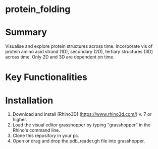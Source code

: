 # protein_folding




# Summary

Visualise and explore protein structures across time. Incorporate vis of protein amino acid strand (1D), secondary (2D), tertiary structures (3D) across time. Only 2D and 3D are dependent on time.


# Key Functionalities


# Installation
1. Download and install [Rhino3D] (https://www.rhino3d.com/) v. 7 or higher. 
2. Load the visual editor grasshopper by typing "grasshopper" in the Rhino's command line.
3. Clone this repository in your pc.
4. Open or drag and drop the pdb_reader.gh file into grasshopper. 


